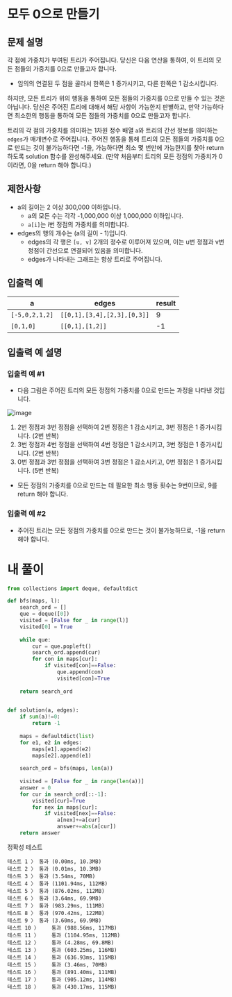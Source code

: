 # 모두 0으로 만들기
## 문제 설명
각 점에 가중치가 부여된 트리가 주어집니다. 당신은 다음 연산을 통하여, 이 트리의 모든 점들의 가중치를 0으로 만들고자 합니다.

- 임의의 연결된 두 점을 골라서 한쪽은 1 증가시키고, 다른 한쪽은 1 감소시킵니다.

하지만, 모든 트리가 위의 행동을 통하여 모든 점들의 가중치를 0으로 만들 수 있는 것은 아닙니다. 당신은 주어진 트리에 대해서 해당 사항이 가능한지 판별하고, 만약 가능하다면 최소한의 행동을 통하여 모든 점들의 가중치를 0으로 만들고자 합니다.

트리의 각 점의 가중치를 의미하는 1차원 정수 배열 `a`와 트리의 간선 정보를 의미하는 `edges`가 매개변수로 주어집니다. 주어진 행동을 통해 트리의 모든 점들의 가중치를 0으로 만드는 것이 불가능하다면 -1을, 가능하다면 최소 몇 번만에 가능한지를 찾아 return 하도록 solution 함수를 완성해주세요. (만약 처음부터 트리의 모든 정점의 가중치가 0이라면, 0을 return 해야 합니다.)

## 제한사항
- a의 길이는 2 이상 300,000 이하입니다.
  - a의 모든 수는 각각 -1,000,000 이상 1,000,000 이하입니다.
  - `a[i]`는 i번 정점의 가중치를 의미합니다.
- edges의 행의 개수는 (a의 길이 - 1)입니다.
  - edges의 각 행은 `[u, v]` 2개의 정수로 이루어져 있으며, 이는 u번 정점과 v번 정점이 간선으로 연결되어 있음을 의미합니다.
  - edges가 나타내는 그래프는 항상 트리로 주어집니다.

## 입출력 예
|a|edges|result|
|-|-|-|
|`[-5,0,2,1,2]`|`[[0,1],[3,4],[2,3],[0,3]]`|9|
|`[0,1,0]`|`[[0,1],[1,2]]`|-1|

## 입출력 예 설명
### 입출력 예 #1

- 다음 그림은 주어진 트리의 모든 정점의 가중치를 0으로 만드는 과정을 나타낸 것입니다.

![image](https://github.com/user-attachments/assets/88f17e56-8da7-410c-b6de-5a23c83b986e)

1. 2번 정점과 3번 정점을 선택하여 2번 정점은 1 감소시키고, 3번 정점은 1 증가시킵니다. (2번 반복)
2. 3번 정점과 4번 정점을 선택하여 4번 정점은 1 감소시키고, 3번 정점은 1 증가시킵니다. (2번 반복)
3. 0번 정점과 3번 정점을 선택하여 3번 정점은 1 감소시키고, 0번 정점은 1 증가시킵니다. (5번 반복)
- 모든 정점의 가중치를 0으로 만드는 데 필요한 최소 행동 횟수는 9번이므로, 9를 return 해야 합니다.
### 입출력 예 #2

- 주어진 트리는 모든 정점의 가중치를 0으로 만드는 것이 불가능하므로, -1을 return 해야 합니다.

# 내 풀이
```python
from collections import deque, defaultdict

def bfs(maps, l):
    search_ord = []
    que = deque([0])
    visited = [False for _ in range(l)]
    visited[0] = True
    
    while que:
        cur = que.popleft()
        search_ord.append(cur)
        for con in maps[cur]:
            if visited[con]==False:
                que.append(con)
                visited[con]=True
    
    return search_ord
        

def solution(a, edges):
    if sum(a)!=0:
        return -1
    
    maps = defaultdict(list)
    for e1, e2 in edges:
        maps[e1].append(e2)
        maps[e2].append(e1)
    
    search_ord = bfs(maps, len(a))
    
    visited = [False for _ in range(len(a))]
    answer = 0
    for cur in search_ord[::-1]:
        visited[cur]=True
        for nex in maps[cur]:
            if visited[nex]==False:
                a[nex]+=a[cur]
                answer+=abs(a[cur])
    return answer
```
정확성  테스트
```
테스트 1 〉	통과 (0.00ms, 10.3MB)
테스트 2 〉	통과 (0.01ms, 10.3MB)
테스트 3 〉	통과 (3.54ms, 70MB)
테스트 4 〉	통과 (1101.94ms, 112MB)
테스트 5 〉	통과 (876.02ms, 112MB)
테스트 6 〉	통과 (3.64ms, 69.9MB)
테스트 7 〉	통과 (983.29ms, 111MB)
테스트 8 〉	통과 (970.42ms, 122MB)
테스트 9 〉	통과 (3.60ms, 69.9MB)
테스트 10 〉	통과 (988.56ms, 117MB)
테스트 11 〉	통과 (1104.95ms, 112MB)
테스트 12 〉	통과 (4.28ms, 69.8MB)
테스트 13 〉	통과 (603.25ms, 116MB)
테스트 14 〉	통과 (636.93ms, 115MB)
테스트 15 〉	통과 (3.46ms, 70MB)
테스트 16 〉	통과 (891.40ms, 111MB)
테스트 17 〉	통과 (905.12ms, 114MB)
테스트 18 〉	통과 (430.17ms, 115MB)
```
